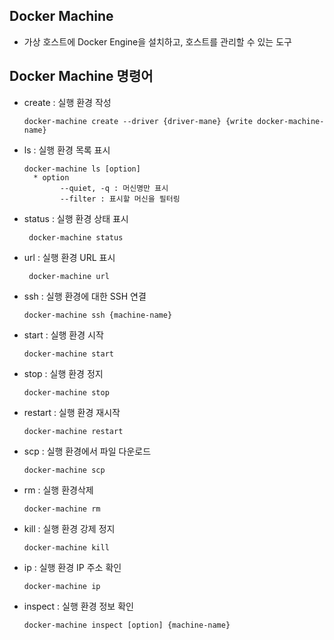 ## Docker Machine 
+ 가상 호스트에 Docker Engine을 설치하고, 호스트를 관리할 수 있는 도구

## Docker Machine 명령어
+ create : 실행 환경 작성
  ```
  docker-machine create --driver {driver-mane} {write docker-machine-name}
+ ls : 실행 환경 목록 표시
  ```
  docker-machine ls [option]
    * option
          --quiet, -q : 머신명만 표시
          --filter : 표시할 머신을 필터링
+ status : 실행 환경 상태 표시
   ```
    docker-machine status 
+ url : 실행 환경 URL 표시
  ```
   docker-machine url
+ ssh : 실행 환경에 대한 SSH 연결
  ```
  docker-machine ssh {machine-name}
+ start : 실행 환경 시작   
   ```
   docker-machine start
+ stop : 실행 환경 정지
  ```
  docker-machine stop
+ restart : 실행 환경 재시작
  ```
  docker-machine restart
+ scp : 실행 환경에서 파일 다운로드
   ```
   docker-machine scp
+ rm  : 실행 환경삭제
   ```
   docker-machine rm
+ kill : 실행 환경 강제 정지
   ```
   docker-machine kill
+ ip : 실행 환경 IP 주소 확인
   ```
   docker-machine ip
+ inspect : 실행 환경 정보 확인
   ```
   docker-machine inspect [option] {machine-name}
